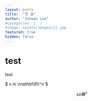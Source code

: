 ```yaml
---
layout: posts
title:  "첫 글"
author: "Inhwan Lee"
#categories: [  ]
#image: assets/images/11.jpg
featured: true
hidden: false
---
```


# test

test

$ x in \mathbf{R}^n $

$$ x in \mathbf{R}^n $$

